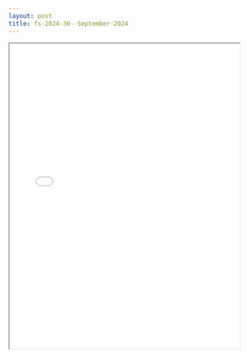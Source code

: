 ```yaml
---
layout: post
title: fs-2024-30--September-2024
---
```


<div class="pdf-container">
<iframe src="/ea//_pdf-2-md/fs-2024-30--September-2024.pdf" height="600" width="90%" allowFullScreen="true"></iframe>
</div>

